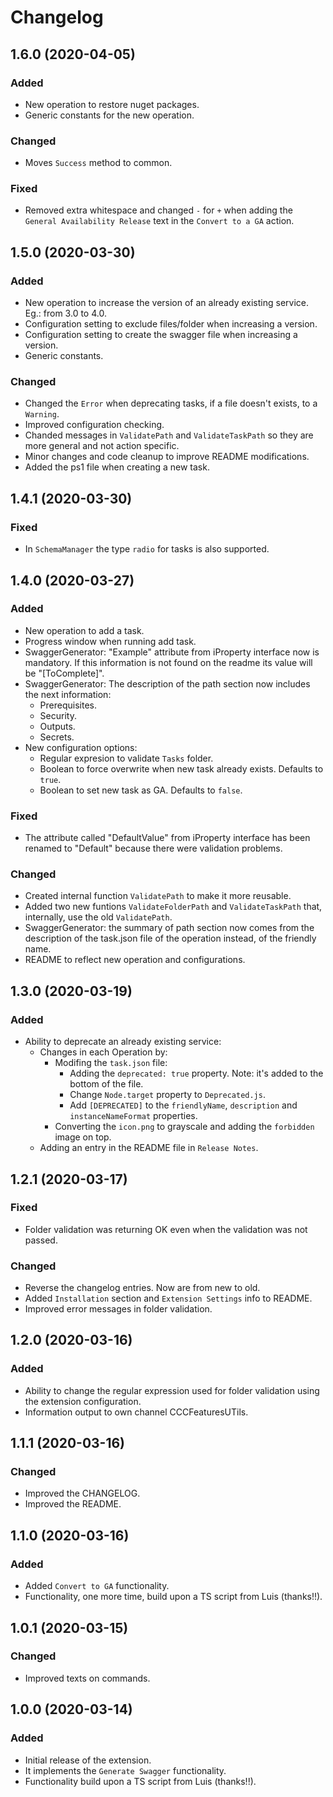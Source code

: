 # Changelog

## 1.6.0 (2020-04-05)

### Added

- New operation to restore nuget packages.
- Generic constants for the new operation.

### Changed

- Moves `Success` method to common.

### Fixed

- Removed extra whitespace and changed `-` for `+` when adding the `General Availability Release` text in the `Convert to a GA` action.

## 1.5.0 (2020-03-30)

### Added

- New operation to increase the version of an already existing service. Eg.: from 3.0 to 4.0.
- Configuration setting to exclude files/folder when increasing a version.
- Configuration setting to create the swagger file when increasing a version.
- Generic constants.

### Changed

- Changed the `Error` when deprecating tasks, if a file doesn't exists, to a `Warning`.
- Improved configuration checking.
- Chanded messages in `ValidatePath` and `ValidateTaskPath` so they are more general and not action specific.
- Minor changes and code cleanup to improve README modifications.
- Added the ps1 file when creating a new task.

## 1.4.1 (2020-03-30)

### Fixed

- In `SchemaManager` the type `radio` for tasks is also supported.

## 1.4.0 (2020-03-27)

### Added

- New operation to add a task.
- Progress window when running add task.
- SwaggerGenerator: "Example" attribute from iProperty interface now is mandatory. If this information is not found on the readme its value will be "[ToComplete]".
- SwaggerGenerator: The description of the path section now includes the next information:
  - Prerequisites.
  - Security.
  - Outputs.
  - Secrets.
- New configuration options:
  - Regular expresion to validate `Tasks` folder.
  - Boolean to force overwrite when new task already exists. Defaults to `true`.
  - Boolean to set new task as GA. Defaults to `false`.

### Fixed

- The attribute called "DefaultValue" from iProperty interface has been renamed to "Default" because there were validation problems.

### Changed

- Created internal function `ValidatePath` to make it more reusable.
- Added two new funtions `ValidateFolderPath` and `ValidateTaskPath` that, internally, use the old `ValidatePath`.
- SwaggerGenerator: the summary of path section now comes from the description of the task.json file of the operation instead, of the friendly name.
- README to reflect new operation and configurations.

## 1.3.0 (2020-03-19)

### Added

- Ability to deprecate an already existing service:
  - Changes in each Operation by:
    - Modifing the `task.json` file:
      - Adding the `deprecated: true` property. Note: it's added to the bottom of the file.
      - Change `Node.target` property to `Deprecated.js`.
      - Add `[DEPRECATED]` to the `friendlyName`, `description` and `instanceNameFormat` properties.
    - Converting the `icon.png` to grayscale and adding the `forbidden` image on top.
  - Adding an entry in the README file in `Release Notes`.

## 1.2.1 (2020-03-17)

### Fixed

- Folder validation was returning OK even when the validation was not passed.

### Changed

- Reverse the changelog entries. Now are from new to old.
- Added `Installation` section and `Extension Settings` info to README.
- Improved error messages in folder validation.

## 1.2.0 (2020-03-16)

### Added

- Ability to change the regular expression used for folder validation using the extension configuration.
- Information output to own channel CCCFeaturesUTils.

## 1.1.1 (2020-03-16)

### Changed

- Improved the CHANGELOG.
- Improved the README.

## 1.1.0 (2020-03-16)

### Added

- Added `Convert to GA` functionality.
- Functionality, one more time, build upon a TS script from Luis (thanks!!).

## 1.0.1 (2020-03-15)

### Changed

- Improved texts on commands.

## 1.0.0 (2020-03-14)

### Added

- Initial release of the extension.
- It implements the `Generate Swagger` functionality.
- Functionality build upon a TS script from Luis (thanks!!).
